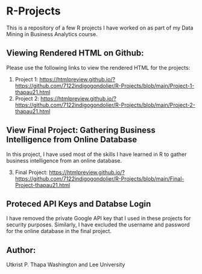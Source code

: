 # R-Projects
This is a repository of a few R projects I have worked on as part of my Data Mining in Business Analytics course. 

## Viewing Rendered HTML on Github:
Please use the following links to view the rendered HTML for the projects:

1. Project 1: https://htmlpreview.github.io/?https://github.com/7122indigogondolier/R-Projects/blob/main/Project-1-thapau21.html
2. Project 2: https://htmlpreview.github.io/?https://github.com/7122indigogondolier/R-Projects/blob/main/Project-2-thapau21.html


## View Final Project: Gathering Business Intelligence from Online Database
In this project, I have used most of the skills I have learned in R to gather business intelligence from an online database.

3. Final Project: https://htmlpreview.github.io/?https://github.com/7122indigogondolier/R-Projects/blob/main/Final-Project-thapau21.html

## Proteced API Keys and Databse Login
I have removed the private Google API key that I used in these projects for security purposes. Similarly, I have excluded the username and password for the online database in the final project.

## Author: 
Utkrist P. Thapa 
Washington and Lee University
